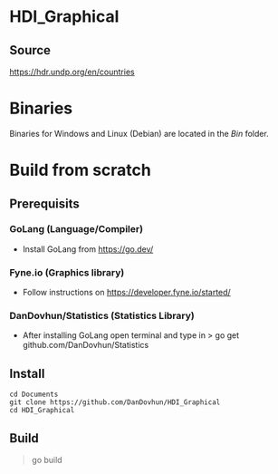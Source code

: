 # HDI_Graphical
## Source 
https://hdr.undp.org/en/countries

# Binaries
Binaries for Windows and Linux (Debian) are located in the *Bin* folder.

# Build from scratch
## Prerequisits
### GoLang (Language/Compiler)
- Install GoLang from https://go.dev/

### Fyne.io (Graphics library)
- Follow instructions on https://developer.fyne.io/started/

### DanDovhun/Statistics (Statistics Library)
- After installing GoLang open terminal and type in > go get github.com/DanDovhun/Statistics

## Install
```
cd Documents
git clone https://github.com/DanDovhun/HDI_Graphical
cd HDI_Graphical
```

## Build
> go build
